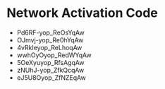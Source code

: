 # Network Activation Code
* Pd6RF-yop_ReOsYqAw
* OJmvj-yop_Re0hYqAw
* 4vRkIeyop_ReLhoqAw
* wwhOyOyop_RedWYqAw
* 5OeXyuyop_RfsAgqAw
* zNUhJ-yop_ZfkQcqAw
* eJ5U8Oyop_ZfNZEqAw